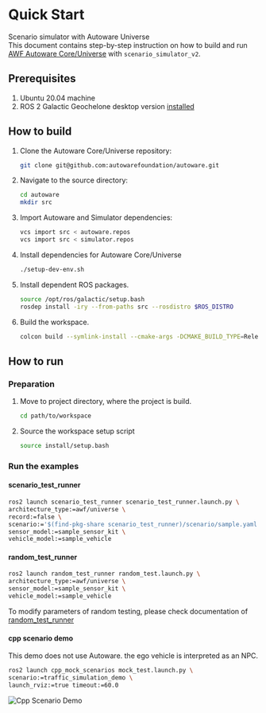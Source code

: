 # Quick Start
Scenario simulator with Autoware Universe<br/>
This document contains step-by-step instruction on how to build and run [AWF Autoware Core/Universe](https://github.com/autowarefoundation/autoware) with `scenario_simulator_v2`.

## Prerequisites 

1. Ubuntu 20.04 machine
3. ROS 2 Galactic Geochelone desktop version [installed](https://docs.ros.org/en/galactic/Installation/Ubuntu-Install-Debians.html)

## How to build

1. Clone the Autoware Core/Universe repository:
   ```bash
   git clone git@github.com:autowarefoundation/autoware.git
   ```
2. Navigate to the source directory:
   ```bash
   cd autoware 
   mkdir src 
   ```
3. Import Autoware and Simulator dependencies:
   ```bash
   vcs import src < autoware.repos  
   vcs import src < simulator.repos
   ```
4. Install dependencies for Autoware Core/Universe
   ```bash
   ./setup-dev-env.sh
   ``` 
[//]: # (   > Note. This step is only required during first installation/usage of Autoware Core/Universe)

[//]: # (   > )

[//]: # (   > Note: Before installing NVIDIA libraries, confirm and agree with the licenses.)

[//]: # (   - [CUDA]&#40;https://docs.nvidia.com/cuda/eula/index.html&#41;)

[//]: # (   - [cuDNN]&#40;https://docs.nvidia.com/deeplearning/cudnn/sla/index.html&#41;)

[//]: # (   - [TensorRT]&#40;https://docs.nvidia.com/deeplearning/tensorrt/sla/index.html&#41;)

5. Install dependent ROS packages.
   ```bash
   source /opt/ros/galactic/setup.bash
   rosdep install -iry --from-paths src --rosdistro $ROS_DISTRO
   ```
6. Build the workspace.
   ```bash
   colcon build --symlink-install --cmake-args -DCMAKE_BUILD_TYPE=Release
   ```

## How to run

### Preparation
1. Move to project directory, where the project is build.
   ```bash
   cd path/to/workspace
   ```
2. Source the workspace setup script
   ```bash
   source install/setup.bash
   ```
### Run the examples

#### scenario_test_runner
   ```bash
   ros2 launch scenario_test_runner scenario_test_runner.launch.py \
   architecture_type:=awf/universe \
   record:=false \
   scenario:='$(find-pkg-share scenario_test_runner)/scenario/sample.yaml' \
   sensor_model:=sample_sensor_kit \
   vehicle_model:=sample_vehicle
   ``` 
   
#### random_test_runner
   ```bash
   ros2 launch random_test_runner random_test.launch.py \
   architecture_type:=awf/universe \
   sensor_model:=sample_sensor_kit \
   vehicle_model:=sample_vehicle
   ``` 
   
   To modify parameters of random testing, please check documentation of [random_test_runner](random_test_runner/README.md)

#### cpp scenario demo
   This demo does not use Autoware. the ego vehicle is interpreted as an NPC.
   ```bash
   ros2 launch cpp_mock_scenarios mock_test.launch.py \
   scenario:=traffic_simulation_demo \
   launch_rviz:=true timeout:=60.0
   ```

   ![Cpp Scenario Demo](../image/simple_demo.png "simple demo")
   
[//]: # (### Troubleshooting)

